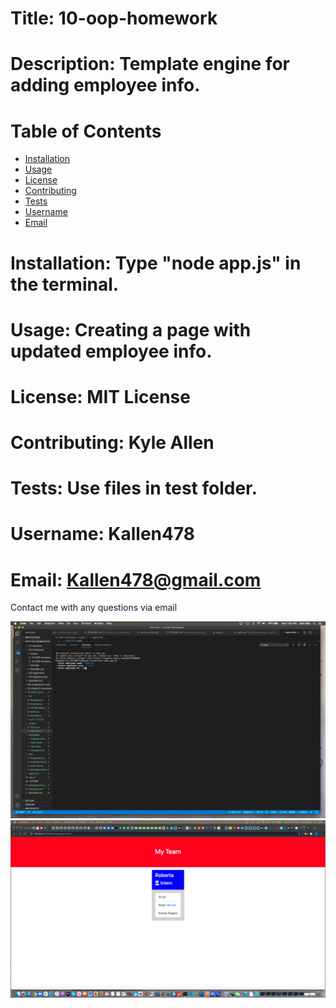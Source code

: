 # Title: 10-oop-homework

# Description: Template engine for adding employee info.

# Table of Contents 
* [Installation](#installation)
* [Usage](#usage)
* [License](#license)
* [Contributing](#contributing)
* [Tests](#tests)
* [Username](#username)
* [Email](#email)

# Installation: Type "node app.js" in the terminal.

# Usage: Creating a page with updated employee info.

# License: MIT License

# Contributing: Kyle Allen

# Tests: Use files in test folder.

# Username: Kallen478

# Email: Kallen478@gmail.com

Contact me with any questions via email

<img src="screen-shot-1.png">

<img src="screen-shot-2.png">